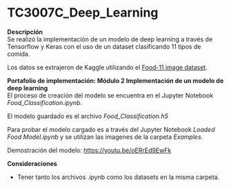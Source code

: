 # TC3007C_Deep_Learning

**Descripción**  
Se realizó la implementación de un modelo de deep learning a través de Tensorflow y Keras con el uso de un dataset clasificando 11 tipos de comida.  

Los datos se extrajeron de Kaggle utilizando el [Food-11 image dataset](https://www.kaggle.com/datasets/trolukovich/food11-image-dataset).

**Portafolio de implementación: Módulo 2 Implementación de un modelo de deep learning**  
El proceso de creación del modelo se encuentra en el Jupyter Notebook *Food_Classification.ipynb*.  

El modelo guardado es el archivo *Food_Classification.h5*  

Para probar el modelo cargado es a través del Jupyter Notebook *Loaded Food Model.ipynb* y se utilizan las imagenes de la carpeta *Examples*.  

Demostración del modelo: https://youtu.be/oERrEd9EwFk

**Consideraciones**
* Tener tanto los archivos .ipynb como los datasets en la misma carpeta.
